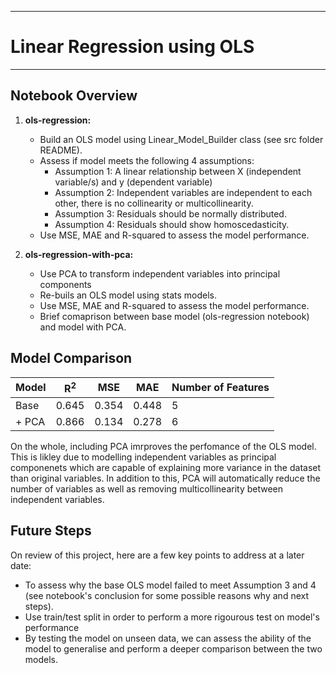----
# Linear Regression using OLS
-----

## Notebook Overview

1. **ols-regression:**
    
    - Build an OLS model using Linear_Model_Builder class (see src folder README).
    - Assess if model meets the following 4 assumptions:
        - Assumption 1: A linear relationship between X (independent variable/s) and y (dependent variable)
        - Assumption 2: Independent variables are independent to each other, there is no collinearity or multicollinearity.
        - Assumption 3: Residuals should be normally distributed.
        - Assumption 4: Residuals should show homoscedasticity.
    - Use MSE, MAE and R-squared to assess the model performance.

2. **ols-regression-with-pca:**

    - Use PCA to transform independent variables into principal components
    - Re-buils an OLS model using stats models.
    - Use MSE, MAE and R-squared to assess the model performance.
    - Brief comaprison between base model (ols-regression notebook) and model with PCA.

## Model Comparison

| Model | R<sup>2<sup/>| MSE   | MAE   | Number of Features|
|-------|--------------|-------|-------|-------------------|
| Base  | 0.645        | 0.354 | 0.448 | 5                 |
| + PCA | 0.866        | 0.134 | 0.278 | 6                 |

On the whole, including PCA imrproves the perfomance of the OLS model. This is likley due to modelling independent variables as principal componenets which are capable of explaining more variance in the dataset than original variables. In addition to this, PCA will automatically reduce the number of variables as well as removing multicollinearity between independent variables. 

## Future Steps

On review of this project, here are a few key points to address at a later date:

- To assess why the base OLS model failed to meet Assumption 3 and 4 (see notebook's conclusion for some possible reasons why and next steps).
- Use train/test split in order to perform a more rigourous test on model's performance
- By testing the model on unseen data, we can assess the ability of the model to generalise and perform a deeper comparison between the two models.

